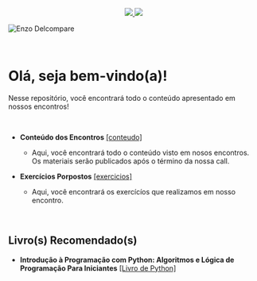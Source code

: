 <p align="center">
  <a href="https://github.com/enzodelcompare">
    <img src="https://img.shields.io/badge/criador-enzodelcompare-yellowgreen">
  </a>
  
  <a href="https://enzodelcompare.github.io/" alt="Contributors">
    <img src="https://img.shields.io/badge/site-enzodelcompare-lightgrey" />
  </a>
</p>

![Enzo Delcompare](https://github.com/enzodelcompare/programacao_python/blob/master/imagens/python_topo.png)

<br>

# Olá, seja bem-vindo(a)!

Nesse repositório, você encontrará todo o conteúdo apresentado em nossos encontros!

<br>

- **Conteúdo dos Encontros** <a href="https://github.com/enzodelcompare/programacao_python/tree/master/conteudo">[conteudo]</a>
    - Aqui, você encontrará todo o conteúdo visto em nosos encontros. Os materiais serão publicados após o término da nossa call.

- **Exercícios Porpostos** <a href="https://github.com/enzodelcompare/programacao_python/tree/master/conteudo">[exercicios]</a>
    - Aqui, você encontrará os exercícíos que realizamos em nosso encontro.

<br>

## Livro(s) Recomendado(s)

- **Introdução à Programação com Python: Algoritmos e Lógica de Programação Para Iniciantes** <a href="https://www.amazon.com.br/Introdu%C3%A7%C3%A3o-Programa%C3%A7%C3%A3o-com-Python-Algoritmos/dp/8575227181/ref=sr_1_2?__mk_pt_BR=%C3%85M%C3%85%C5%BD%C3%95%C3%91&dchild=1&keywords=python&qid=1625840613&sr=8-2">[Livro de Python]</a>
